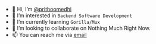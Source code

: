 - 👋 Hi, I’m [@prithoomedhi](https://github.com/prithoomedhi)
- 👀 I’m interested in `Backend Software Development`
- 🌱 I’m currently learning `Gorilla/Mux`
- 💞️ I’m looking to collaborate on Nothing Much Right Now.
- 📫 You can reach me via [email](mailto:prithoo.medhi@mslate.ai)

<!---
prithoomedhi/prithoomedhi is a ✨ special ✨ repository because its `README.md` (this file) appears on your GitHub profile.
You can click the Preview link to take a look at your changes.
--->
